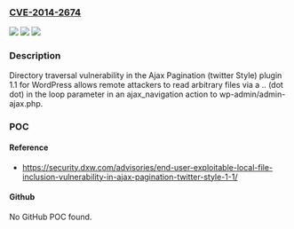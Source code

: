 ### [CVE-2014-2674](https://cve.mitre.org/cgi-bin/cvename.cgi?name=CVE-2014-2674)
![](https://img.shields.io/static/v1?label=Product&message=n%2Fa&color=blue)
![](https://img.shields.io/static/v1?label=Version&message=n%2Fa&color=blue)
![](https://img.shields.io/static/v1?label=Vulnerability&message=n%2Fa&color=brighgreen)

### Description

Directory traversal vulnerability in the Ajax Pagination (twitter Style) plugin 1.1 for WordPress allows remote attackers to read arbitrary files via a .. (dot dot) in the loop parameter in an ajax_navigation action to wp-admin/admin-ajax.php.

### POC

#### Reference
- https://security.dxw.com/advisories/end-user-exploitable-local-file-inclusion-vulnerability-in-ajax-pagination-twitter-style-1-1/

#### Github
No GitHub POC found.

